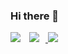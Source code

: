 ### Hi there 👋
<a href="https://www.notion.so/e4fafd76b5b942559cdd2d12f424ac5a" target="_blank"><img src="https://img.shields.io/badge/Notion-333333?style=flat-square&logo=Notion&logoColor=White"/></a>
<a href="https://www.instagram.com/sseung__su._/">
    <img 
        src="http://img.shields.io/badge/-Instagram-E4405F?style=flat&logo=Instagram&link=https://www.instagram.com/sseung__su._/"
        style="height : auto; margin-left : 10px; margin-right : 10px;"/>
</a>
<a href="https://mail.google.com/mail/u/0/#inbox" target="_blank"><img src="https://img.shields.io/badge/h2sorginal@gmail.com-EA4335?style=flat-square&logo=maildotcom&logoColor=White"/></a>

<!--
**KKaeBu/KKaeBu** is a ✨ _special_ ✨ repository because its `README.md` (this file) appears on your GitHub profile.

Here are some ideas to get you started:

- 🔭 I’m currently working on ...
- 🌱 I’m currently learning ...
- 👯 I’m looking to collaborate on ...
- 🤔 I’m looking for help with ...
- 💬 Ask me about ...
- 📫 How to reach me: ...
- 😄 Pronouns: ...
- ⚡ Fun fact: ...
-->

